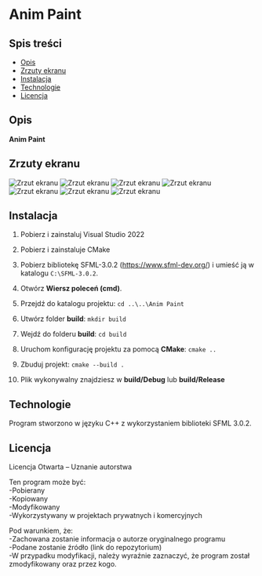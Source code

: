 # Anim Paint

## Spis treści
- [Opis](#opis)
- [Zrzuty ekranu](#zrzuty-ekranu)
- [Instalacja](#instalacja)
- [Technologie](#technologie)
- [Licencja](#licencja)

## Opis
**Anim Paint**

## Zrzuty ekranu
![Zrzut ekranu](screenshots/01.png)
![Zrzut ekranu](screenshots/02.png)
![Zrzut ekranu](screenshots/03.png)
![Zrzut ekranu](screenshots/04.png)
![Zrzut ekranu](screenshots/05.png)
![Zrzut ekranu](screenshots/06.png)
![Zrzut ekranu](screenshots/07.png)
## Instalacja
1. Pobierz i zainstaluj Visual Studio 2022
2. Pobierz i zainstaluje CMake
3. Pobierz bibliotekę SFML-3.0.2 (https://www.sfml-dev.org/) i umieść ją w katalogu `C:\SFML-3.0.2`.
4. Otwórz **Wiersz poleceń (cmd)**.
5. Przejdź do katalogu projektu:
`
cd ..\..\Anim Paint
`
6. Utwórz folder **build**:
`
mkdir build
`
7. Wejdź do folderu **build**:
`
cd build
`
8. Uruchom konfigurację projektu za pomocą **CMake**:
`
cmake ..
`
9. Zbuduj projekt:
`
cmake --build .
`

10. Plik wykonywalny znajdziesz w **build/Debug** lub **build/Release**

## Technologie
Program stworzono w języku C++ z wykorzystaniem biblioteki SFML 3.0.2.  
  
## Licencja
Licencja Otwarta – Uznanie autorstwa  
  
Ten program może być:  
-Pobierany  
-Kopiowany  
-Modyfikowany  
-Wykorzystywany w projektach prywatnych i komercyjnych  
  
Pod warunkiem, że:  
-Zachowana zostanie informacja o autorze oryginalnego programu  
-Podane zostanie źródło (link do repozytorium)  
-W przypadku modyfikacji, należy wyraźnie zaznaczyć, że program został zmodyfikowany oraz przez kogo.  